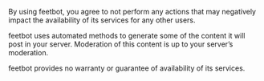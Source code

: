 By using feetbot, you agree to not perform any actions that may negatively impact the availability of its services for any other users.

feetbot uses automated methods to generate some of the content it will post in your server. Moderation of this content is up to your server’s moderation.

feetbot provides no warranty or guarantee of availability of its services.
